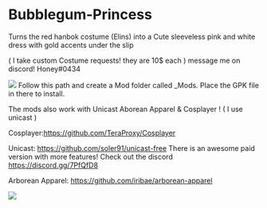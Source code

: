 # Bubblegum-Princess
Turns the red hanbok costume (Elins) into a Cute sleeveless pink and white dress with gold accents under the slip

 ( I take custom Costume requests! they are 10$ each ) message me on discord! Honey#0434
 
 ![](https://i.gyazo.com/b86bd2b6ce0d73565fe005fbf3e84773.png) Follow this path and create a Mod folder called _Mods. Place the GPK file in there to install.
 
 The mods also work with Unicast Aborean Apparel & Cosplayer ! ( I use unicast ) 

Cosplayer:https://github.com/TeraProxy/Cosplayer 

Unicast: https://github.com/soler91/unicast-free There is an awesome paid version with more features! Check out the discord https://discord.gg/7PfQfD8

Arborean Apparel: https://github.com/iribae/arborean-apparel
 
![](https://i.gyazo.com/f95333b9a5ecba482b51fbd1e92e6a4e.png)
